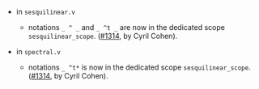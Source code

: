 - in `sesquilinear.v`
  + notations `_ ^ _` and `_ ^t _` are now in the dedicated scope `sesquilinear_scope`.
  ([#1314](https://github.com/math-comp/math-comp/pull/1314),
  by Cyril Cohen).

- in `spectral.v`
  + notations `_ ^t*` is now in the dedicated scope `sesquilinear_scope`.
  ([#1314](https://github.com/math-comp/math-comp/pull/1314),
  by Cyril Cohen).
